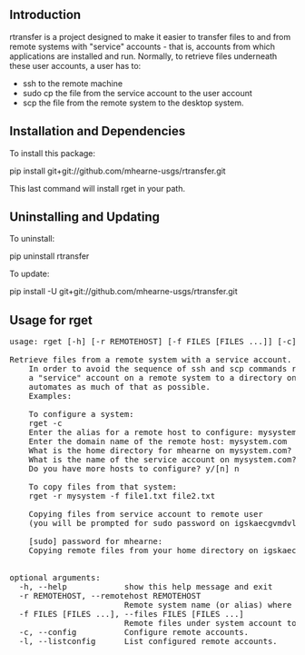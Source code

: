 Introduction
------------

rtransfer is a project designed to make it easier to transfer files to and from remote systems
with "service" accounts - that is, accounts from which applications are installed and run.  Normally,
to retrieve files underneath these user accounts, a user has to:

 - ssh to the remote machine
 - sudo cp the file from the service account to the user account
 - scp the file from the remote system to the desktop system.



Installation and Dependencies
-----------------------------
To install this package:

pip install git+git://github.com/mhearne-usgs/rtransfer.git

This last command will install rget in your path.

Uninstalling and Updating
-------------------------

To uninstall:

pip uninstall rtransfer

To update:

pip install -U git+git://github.com/mhearne-usgs/rtransfer.git


Usage for rget
--------
<pre>
usage: rget [-h] [-r REMOTEHOST] [-f FILES [FILES ...]] [-c] [-l]

Retrieve files from a remote system with a service account.
    In order to avoid the sequence of ssh and scp commands required to copy files from 
    a "service" account on a remote system to a directory on your local system, this program
    automates as much of that as possible.
    Examples:

    To configure a system:
    rget -c
    Enter the alias for a remote host to configure: mysystem
    Enter the domain name of the remote host: mysystem.com
    What is the home directory for mhearne on mysystem.com? /home/AD/mhearne 
    What is the name of the service account on mysystem.com? service
    Do you have more hosts to configure? y/[n] n

    To copy files from that system:
    rget -r mysystem -f file1.txt file2.txt
    
    Copying files from service account to remote user 
    (you will be prompted for sudo password on igskaecgvmdvlsp)

    [sudo] password for mhearne:
    Copying remote files from your home directory on igskaecgvmdvlsp to local directory.
    

optional arguments:
  -h, --help            show this help message and exit
  -r REMOTEHOST, --remotehost REMOTEHOST
                        Remote system name (or alias) where files should be retrieved from
  -f FILES [FILES ...], --files FILES [FILES ...]
                        Remote files under system account to be retrieved.
  -c, --config          Configure remote accounts.
  -l, --listconfig      List configured remote accounts.
</pre>

